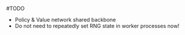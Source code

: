 #TODO

- Policy & Value network shared backbone
- Do not need to repeatedly set RNG state in worker processes now!